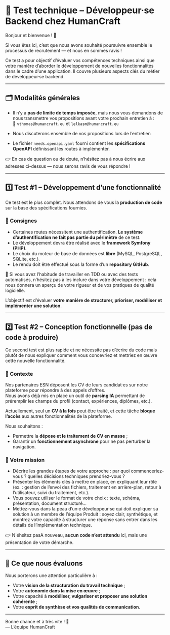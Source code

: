 # 🧪 Test technique – Développeur·se Backend chez HumanCraft

Bonjour et bienvenue ! 👋

Si vous êtes ici, c’est que nous avons souhaité poursuivre ensemble le processus de recrutement — et nous en sommes ravis !

Ce test a pour objectif d’évaluer vos compétences techniques ainsi que votre manière d’aborder le développement de nouvelles fonctionnalités dans le cadre d’une application. Il couvre plusieurs aspects clés du métier de développeur·se backend.

---

## 🗂️ Modalités générales

- Il n’y a **pas de limite de temps imposée**, mais nous vous demandons de nous transmettre vos propositions avant votre prochain entretien à :  
  📩 `vthomas@humancraft.eu` et `lelkasm@humancraft.eu` 

- Nous discuterons ensemble de vos propositions lors de l’entretien

- Le fichier `needs.openapi.yaml` fourni contient les **spécifications OpenAPI** définissant les routes à implémenter.

👉 En cas de question ou de doute, n’hésitez pas à nous écrire aux adresses ci-dessus — nous serons ravis de vous répondre !

---

## 1️⃣ Test #1 – Développement d’une fonctionnalité

Ce test est le plus complet. Nous attendons de vous la **production de code** sur la base des spécifications fournies.

### 🎯 Consignes

- Certaines routes nécessitent une authentification. **Le système d’authentification ne fait pas partie du périmètre** de ce test.
- Le développement devra être réalisé avec le **framework Symfony (PHP)**.
- Le choix du moteur de base de données est **libre** (MySQL, PostgreSQL, SQLite, etc.).
- Le rendu doit être effectué sous la forme d’un **repository GitHub**.

🔎 Si vous avez l’habitude de travailler en TDD ou avec des tests automatisés, n’hésitez pas à les inclure dans votre développement : cela nous donnera un aperçu de votre rigueur et de vos pratiques de qualité logicielle.

L’objectif est d’évaluer **votre manière de structurer, prioriser, modéliser et implémenter une solution**.

---

## 2️⃣ Test #2 – Conception fonctionnelle (pas de code à produire)

Ce second test est plus rapide et ne nécessite pas d’écrire du code mais plutôt de nous expliquer comment vous concevriez et mettriez en œuvre cette nouvelle fonctionnalité.

### 🎯 Contexte

Nos partenaires ESN déposent les CV de leurs candidat·es sur notre plateforme pour répondre à des appels d’offres.  
Nous avons déjà mis en place un outil de **parsing IA** permettant de préremplir les champs du profil (contact, expériences, diplômes, etc.).

Actuellement, seul un **CV à la fois** peut être traité, et cette tâche **bloque l’accès** aux autres fonctionnalités de la plateforme.

Nous souhaitons :

- Permettre la **dépose et le traitement de CV en masse** ;
- Garantir un **fonctionnement asynchrone** pour ne pas perturber la navigation.

### 📌 Votre mission

- Décrire les grandes étapes de votre approche : par quoi commenceriez-vous ? quelles décisions techniques prendriez-vous ?
- Présenter les éléments clés à mettre en place, en expliquant leur rôle (ex. : gestion de l’envoi des fichiers, traitement en arrière-plan, retour à l’utilisateur, suivi du traitement, etc.).
- Vous pouvez utiliser le format de votre choix : texte, schéma, présentation, document structuré…
- Mettez-vous dans la peau d’un·e développeur·se qui doit expliquer sa solution à un membre de l’équipe Produit : soyez clair, synthétique, et montrez votre capacité à structurer une réponse sans entrer dans les détails de l’implémentation technique.

👉 N'éhsitez pasA nouveau, **aucun code n’est attendu** ici, mais une présentation de votre démarche.

---

## 🧠 Ce que nous évaluons

Nous porterons une attention particulière à :

- Votre **vision de la structuration du travail technique** ;
- Votre **autonomie dans la mise en œuvre** ;
- Votre capacité à **modéliser, vulgariser et proposer une solution cohérente** ;
- Votre **esprit de synthèse et vos qualités de communication**.

---

Bonne chance et à très vite ! 💪  
— L’équipe HumanCraft
